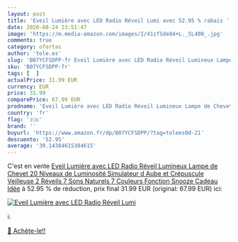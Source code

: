 ```yaml
---
layout: post
title: 'Eveil Lumière avec LED Radio Réveil Lumi avec 52.95 % rabais '
date: 2020-08-24 23:51:47
image: 'https://m.media-amazon.com/images/I/41zfSde84+L._SL400_.jpg'
comments: true
category: ofertas
author: 'tole.es'
slug: 'B07YCFSDPP-fr Eveil Lumière avec LED Radio Réveil Lumineux Lampe de...'
sku: 'B07YCFSDPP-fr'
tags: [  ]
actualPrice: 31.99 EUR
currency: EUR
price: 31.99
comparePrice: 67.99 EUR
prodname: 'Eveil Lumière avec LED Radio Réveil Lumineux Lampe de Chevet 20 Niveaux de Luminosité Simulateur d Aube et Crépuscule Veilleuse  2 Réveils 7 Sons Naturels 7 Couleurs Fonction Snooze Cadeau Idée'
country: 'fr'
flag: '🇫🇷'
brand: ''
buyurl: 'https://www.amazon.fr/dp/B07YCFSDPP/?tag=tolees0d-21'
descuento: '52.95'
average: '30.14384615384615'
---
```


C'est en vente [Eveil Lumière avec LED Radio Réveil Lumineux Lampe de Chevet 20 Niveaux de Luminosité Simulateur d Aube et Crépuscule Veilleuse  2 Réveils 7 Sons Naturels 7 Couleurs Fonction Snooze Cadeau Idée](https://www.amazon.fr/dp/B07YCFSDPP/?tag=tolees0d-21)  à  52.95 % de réduction, prix final  31.99 EUR (original: 67.99 EUR) ici:

[![Eveil Lumière avec LED Radio Réveil Lumi](https://m.media-amazon.com/images/I/41zfSde84+L._SL400_.jpg)](https://www.amazon.fr/dp/B07YCFSDPP/?tag=tolees0d-21)

ℹ️:


[🛒 Achète-le!!](https://www.amazon.fr/dp/B07YCFSDPP/?tag=tolees0d-21)
